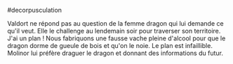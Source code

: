 #decorpusculation
 
Valdort ne répond pas au question de la femme dragon qui lui demande ce qu'il veut.
Elle le challenge au lendemain soir pour traverser son territoire. 
J'ai un plan !
Nous fabriquons une fausse vache pleine d'alcool pour que le dragon dorme de gueule de bois et qu'on le noie. Le plan est infaillible. Molinor lui préfère draguer le dragon et donnant des informations du futur.